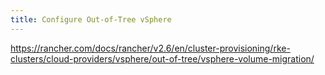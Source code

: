 ```yaml
---
title: Configure Out-of-Tree vSphere
---
```


https://rancher.com/docs/rancher/v2.6/en/cluster-provisioning/rke-clusters/cloud-providers/vsphere/out-of-tree/vsphere-volume-migration/